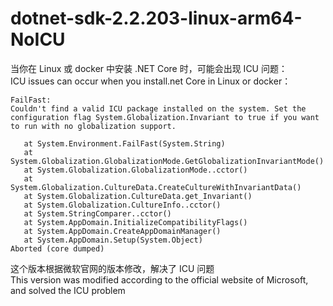 # dotnet-sdk-2.2.203-linux-arm64-NoICU  
当你在 Linux 或 docker 中安装 .NET Core 时，可能会出现 ICU 问题：  
ICU issues can occur when you install.net Core in Linux or docker：  

```Shell
FailFast:
Couldn't find a valid ICU package installed on the system. Set the configuration flag System.Globalization.Invariant to true if you want to run with no globalization support.

   at System.Environment.FailFast(System.String)
   at System.Globalization.GlobalizationMode.GetGlobalizationInvariantMode()
   at System.Globalization.GlobalizationMode..cctor()
   at System.Globalization.CultureData.CreateCultureWithInvariantData()
   at System.Globalization.CultureData.get_Invariant()
   at System.Globalization.CultureInfo..cctor()
   at System.StringComparer..cctor()
   at System.AppDomain.InitializeCompatibilityFlags()
   at System.AppDomain.CreateAppDomainManager()
   at System.AppDomain.Setup(System.Object)
Aborted (core dumped)
```
这个版本根据微软官网的版本修改，解决了 ICU 问题  
This version was modified according to the official website of Microsoft, and solved the ICU problem
